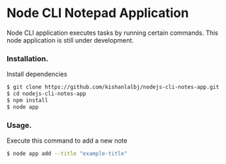 # Node CLI Notepad Application
  
  Node CLI application executes tasks by running certain commands. This node application is still under development.
  
### Installation.

Install dependencies

```sh
$ git clone https://github.com/kishanlalbj/nodejs-cli-notes-app.git
$ cd nodejs-cli-notes-app
$ npm install
$ node app
```

### Usage.

Execute this command to add a new note

```sh
$ node app add --title "example-title"
